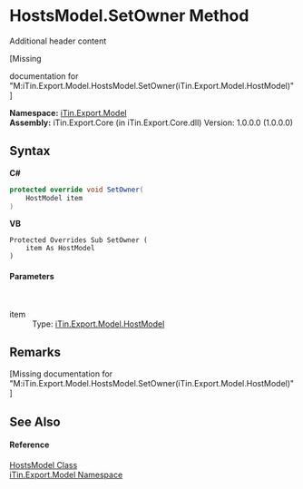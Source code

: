 # HostsModel.SetOwner Method 
Additional header content 

\[Missing <summary> documentation for "M:iTin.Export.Model.HostsModel.SetOwner(iTin.Export.Model.HostModel)"\]

**Namespace:**&nbsp;<a href="N_iTin_Export_Model">iTin.Export.Model</a><br />**Assembly:**&nbsp;iTin.Export.Core (in iTin.Export.Core.dll) Version: 1.0.0.0 (1.0.0.0)

## Syntax

**C#**<br />
``` C#
protected override void SetOwner(
	HostModel item
)
```

**VB**<br />
``` VB
Protected Overrides Sub SetOwner ( 
	item As HostModel
)
```


#### Parameters
&nbsp;<dl><dt>item</dt><dd>Type: <a href="T_iTin_Export_Model_HostModel">iTin.Export.Model.HostModel</a><br /></dd></dl>

## Remarks
\[Missing <remarks> documentation for "M:iTin.Export.Model.HostsModel.SetOwner(iTin.Export.Model.HostModel)"\]

## See Also


#### Reference
<a href="T_iTin_Export_Model_HostsModel">HostsModel Class</a><br /><a href="N_iTin_Export_Model">iTin.Export.Model Namespace</a><br />